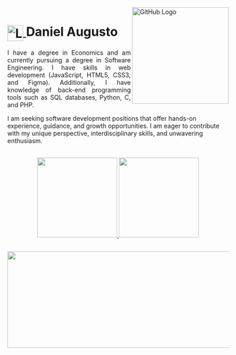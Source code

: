 <img align="right" alt="GitHub Logo" height="220" src="https://github.githubassets.com/assets/pull-shark-default-498c279a747d.png">

<h1>
    <a href="https://danielssaugusto.github.io/">
     <img align="center" alt="Logo Daniel Augusto" width="36px" src="https://static.wikia.nocookie.net/harrypotter/images/7/71/Ravenclaw_ClearBG.png/revision/latest?cb=20161020182442">
    </a>
    <span>Daniel Augusto</span>
</h1>


<p align="justify">I have a degree in Economics and am currently pursuing a degree in Software Engineering. I have skills in web development (JavaScript, HTML5, CSS3, and Figma). Additionally, I have knowledge of back-end programming tools such as SQL databases, Python, C, and PHP.

I am seeking software development positions that offer hands-on experience, guidance, and growth opportunities. I am eager to contribute with my unique perspective, interdisciplinary skills, and unwavering enthusiasm.
</p>

##

<div align="center">
  <a href="https://github.com/danielssaugusto">
  <img height="182em" src="https://github-readme-stats.vercel.app/api?username=danielssaugusto&show_icons=true&theme=tokyonight&hide_border=true&include_all_commits=true&count_private=true" />
  <img height="182em" src="https://github-readme-stats.vercel.app/api/top-langs/?username=danielssaugusto&layout=compact&langs_count=16&theme=tokyonight&hide_border=true" />
</div>

<!--
<div align="center" style="display: inline_block"><br>
  <img align="center" alt="Dani-Python" height="30" width="40" src="https://cdn.jsdelivr.net/gh/devicons/devicon@latest/icons/python/python-original.svg" />
  <img align="center" alt="Dani-C++" height="30" width="40" src="https://cdn.jsdelivr.net/gh/devicons/devicon@latest/icons/cplusplus/cplusplus-original.svg" />
  <img align="center" alt="Dani-JavaScript" height="30" width="40" src="https://cdn.jsdelivr.net/gh/devicons/devicon@latest/icons/javascript/javascript-original.svg" />
  <img align="center" alt="Dani-HTML" height="30" width="40" src="https://cdn.jsdelivr.net/gh/devicons/devicon@latest/icons/html5/html5-original.svg" />
  <img align="center" alt="Dani-CSS3" height="30" width="40" src="https://cdn.jsdelivr.net/gh/devicons/devicon@latest/icons/css3/css3-original.svg" />
  <img align="center" alt="Dani-PhP" height="40" width="45" src="https://cdn.jsdelivr.net/gh/devicons/devicon@latest/icons/php/php-original.svg" />
  <img align="center" alt="Dani-MySQL" height="60" width="60" src="https://cdn.jsdelivr.net/gh/devicons/devicon@latest/icons/mysql/mysql-original-wordmark.svg" />
  <img align="center" alt="Dani-Figma" height="30" width="40" src="https://cdn.jsdelivr.net/gh/devicons/devicon@latest/icons/figma/figma-original.svg" />
  <img align="center" alt="Dani-VSCode" heigth="25" width="35" <img src="https://cdn.jsdelivr.net/gh/devicons/devicon@latest/icons/vscode/vscode-original.svg" />
</div>
-->

##

<p align="center">
<!--  <img width="400" height="220" src="https://media2.giphy.com/media/v1.Y2lkPTc5MGI3NjExOXA0ZWNpaGUzamoxOHQzdXFvbWlwOWJmcHZscHB0Z29vcDNyaGY2OCZlcD12MV9pbnRlcm5hbF9naWZfYnlfaWQmY3Q9Zw/2IudUHdI075HL02Pkk/giphy.webp"> -->
  <img width="800" height="220" src="https://media2.giphy.com/media/v1.Y2lkPTc5MGI3NjExb3A0OHJiaGFhejkxZ3pxOHNtNnRxbHgzYndxeGh4dTlhejd3NDBuYyZlcD12MV9pbnRlcm5hbF9naWZfYnlfaWQmY3Q9Zw/yl3XErRq8qmmA/giphy.webp">
<!--  <img width="400" height="220" src="https://i.pinimg.com/originals/a4/d4/68/a4d468a1aaa8394fa2a634974e19dab2.gif">
  <img width="400" height="220" src="https://media4.giphy.com/media/v1.Y2lkPTc5MGI3NjExb2ExaGJkaHBxZTQ0MjQ3MXJ6dTgwb21ocGowenhrZ3h6YzI1dGE5aCZlcD12MV9pbnRlcm5hbF9naWZfYnlfaWQmY3Q9Zw/F8LZ4KRxO83wQ/giphy.webp">
-->
</p>

